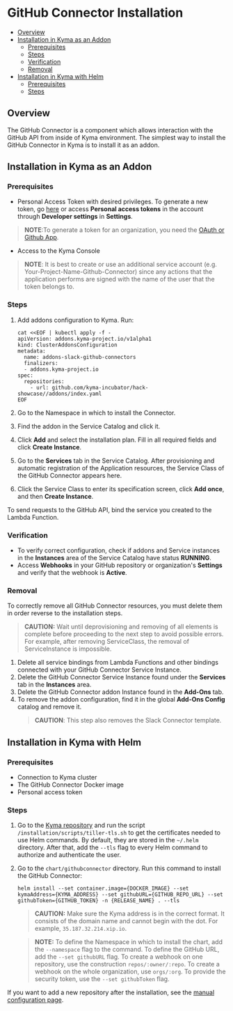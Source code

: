 # GitHub Connector Installation <!-- omit in toc -->


- [Overview](#overview)
- [Installation in Kyma as an Addon](#installation-in-kyma-as-an-addon)
  - [Prerequisites](#prerequisites)
  - [Steps](#steps)
  - [Verification](#verification)
  - [Removal](#removal)
- [Installation in Kyma with Helm](#installation-in-kyma-with-helm)
  - [Prerequisites](#prerequisites-1)
  - [Steps](#steps-1)

## Overview

The GitHub Connector is a component which allows interaction with the GitHub API from inside of Kyma environment. The simplest way to install the GitHub Connector in Kyma is to install it as an addon.

## Installation in Kyma as an Addon

### Prerequisites

- Personal Access Token with desired privileges. To generate a new token, go [here](https://github.com/settings/tokens) or access **Personal access tokens** in the account through **Developer settings** in **Settings**. 
> **NOTE**:To generate a token for an organization, you need the [OAuth or Github App](https://developer.github.com/apps/).
- Access to the Kyma Console

> **NOTE**: It is best to create or use an additional service account (e.g. Your-Project-Name-Github-Connector) since any actions that the application performs are signed with the name of the user that the token belongs to.

### Steps

1. Add addons configuration to Kyma. Run:

    ``` shell
    cat <<EOF | kubectl apply -f -
    apiVersion: addons.kyma-project.io/v1alpha1
    kind: ClusterAddonsConfiguration
    metadata:
      name: addons-slack-github-connectors
      finalizers:
      - addons.kyma-project.io
    spec:
      repositories:
        - url: github.com/kyma-incubator/hack-showcase//addons/index.yaml
    EOF
    ```

2. Go to the Namespace in which to install the Connector.
3. Find the addon in the Service Catalog and click it.
4. Click **Add** and select the installation plan. Fill in all required fields and click **Create Instance**.
5. Go to the **Services** tab in the Service Catalog. After provisioning and automatic registration of the Application resources, the Service Class of the GitHub Connector appears here.
6. Click the Service Class to enter its specification screen, click **Add once**, and then **Create Instance**.

To send requests to the GitHub API, bind the service you created to the Lambda Function.

### Verification

- To verify correct configuration, check if addons and Service instances in the **Instances** area of the Service Catalog have status **RUNNING**.
- Access **Webhooks**  in your GitHub repository or organization's **Settings** and verify that the webhook is **Active**.

### Removal

To correctly remove all GitHub Connector resources, you must delete them in order reverse to the installation steps.
> **CAUTION:** Wait until deprovisioning and removing of all elements is complete before proceeding to the next step to avoid possible errors. For example, after removing ServiceClass, the removal of ServiceInstance is impossible.

1. Delete all service bindings from Lambda Functions and other bindings connected with your GitHub Connector Service Instance.
2. Delete the GitHub Connector Service Instance found under the **Services** tab in the **Instances** area.
3. Delete the GitHub Connector addon Instance found in the **Add-Ons** tab.
4. To remove the addon configuration, find it in the global **Add-Ons Config** catalog and remove it.
   > **CAUTION**: This step also removes the Slack Connector template.

## Installation in Kyma with Helm

### Prerequisites

- Connection to Kyma cluster
- The GitHub Connector Docker image
- Personal access token

### Steps

1. Go to the [Kyma repository](https://github.com/kyma-project/kyma) and run the script `/installation/scripts/tiller-tls.sh` to get the certificates needed to use Helm commands. By default, they are stored in the `~/.helm` directory. After that, add the `--tls` flag to every Helm command to authorize and authenticate the user.
2. Go to the `chart/githubconnector` directory. Run this command to install the GitHub Connector:

    ``` shell
    helm install --set container.image={DOCKER_IMAGE} --set kymaAddress={KYMA_ADDRESS} --set githubURL={GITHUB_REPO_URL} --set githubToken={GITHUB_TOKEN} -n {RELEASE_NAME} . --tls
    ```

    >**CAUTION:** Make sure the Kyma address is in the correct format. It consists of the domain name and cannot begin with the dot. For example, `35.187.32.214.xip.io`.

    >**NOTE:** To define the Namespace in which to install the chart, add the `--namespace` flag to the command. To define the GitHub URL, add the `--set githubURL` flag. To create a webhook on one repository, use the construction `repos/:owner/:repo`. To create a webhook on the whole organization, use `orgs/:org`. To provide the security token, use the `--set githubToken` flag.

If you want to add a new repository after the installation, see the [manual configuration page](/docs/github-connector/manual_connection.md).
